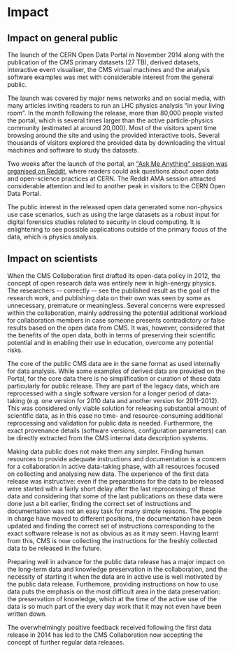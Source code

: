 # Impact

## Impact on general public

The launch of the CERN Open Data Portal in November 2014 along with the publication of the CMS primary datasets (27 TB), derived datasets, interactive event visualiser, the CMS virtual machines and the analysis software examples was met with considerable interest from the general public.

The launch was covered by major news networks and on social media, with many articles inviting readers to run an LHC physics analysis "in your living room". In the month following the release, more than 80,000 people visited the portal, which is several times larger than the active particle-physics community (estimated at around 20,000). Most of the visitors spent time browsing around the site and using the provided interactive tools. Several thousands of visitors explored the provided data by downloading the virtual machines and software to study the datasets.

Two weeks after the launch of the portal, an ["Ask Me Anything" session was
organised on Reddit](https://www.reddit.com/r/IAmA/comments/2nxwkb/a_few_days_ago_cern_launched_an_open_data_portal/), where readers could ask questions about open data and open-science practices at CERN. The Reddit AMA session attracted considerable
attention and led to another peak in visitors to the CERN Open Data Portal.

The public interest in the released open data generated some non-physics use
case scenarios, such as using the large datasets as a robust input for digital
forensics studies related to security in cloud computing. It is enlightening to see possible applications outside of the primary focus of the data, which is physics analysis.

## Impact on scientists

When the CMS Collaboration first drafted its open-data policy in 2012, the concept of open research data was entirely new in high-energy physics. The researchers -- correctly -- see the published result as the goal of the research work, and publishing data on their own was seen by some as unnecessary, premature or meaningless. Several concerns were expressed within the collaboration, mainly addressing the potential additional workload for collaboration members in case someone presents contradictory or false results based on the open data from CMS. It was, however, considered that the benefits of the open data, both in terms of preserving their scientific potential and in enabling their use in education, overcome any potential risks.

The core of the public CMS data are in the same format as used internally for data analysis. While some examples of derived data are provided on the Portal, for the core data there is no simplification or curation of these data particularly for public release. They are part of the legacy data, which are reprocessed with a single software version for a longer period of data-taking (e.g. one version for 2010 data and another version for 2011-2012). This was considered only viable solution for releasing substantial amount of scientific data, as in this case no time- and resource-consuming additional reprocessing and validation for public data is needed. Furthermore, the exact provenance details (software versions, configuration parameters) can be directly extracted from the CMS internal data description systems.

Making data public does not make them any simpler. Finding human resources to provide adequate instructions and documentation is a concern for a collaboration in active data-taking phase, with all resources focused on collecting and analysing new data. The experience of the first data release was instructive: even if the preparations for the data to be released were started with a fairly short delay after the last reprocessing of these data and considering that some of the last publications on these data were done just a bit earlier, finding the correct set of instructions and documentation was not an easy task for many simple reasons. The people in charge have moved to different positions, the documentation have been updated and finding the correct set of instructions corresponding to the exact software release is not as obvious as as it may seem. Having learnt from this, CMS is now collecting the instructions for the freshly collected data to be released in the future.

Preparing well in advance for the public data release has a major impact on the long-term data and knowledge preservation in the collaboration, and the necessity of starting it when the data are in active use is well motivated by the public data release. Furthemore, providing instructions on how to use data puts the emphasis on the most difficult area in the data preservation: the preservation of knowledge, which at the time of the active use of the data is so much part of the every day work that it may not even have been written down.

The overwhelmingly positive feedback received following the first data release in 2014 has led to the CMS Collaboration now accepting the concept of further regular data releases.
